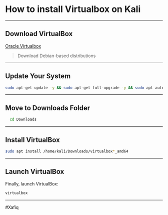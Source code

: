 # How to install Virtualbox on Kali
---

## Download VirtualBox

[Oracle Virtualbox](https://www.oracle.com/es/virtualization/technologies/vm/downloads/virtualbox-downloads.html)

> Download Debian-based distributions 

---

## Update Your System

```bash
sudo apt-get update -y && sudo apt-get full-upgrade -y && sudo apt autoremove -y
```

---

## Move to Downloads Folder

```bash
  cd Downloads
```

---

## Install VirtualBox

```bash
sudo apt install /home/kali/Downloads/virtualbox*_amd64
```

---

## Launch VirtualBox

Finally, launch VirtualBox:

```bash
virtualbox
```

---

#Xafiq
